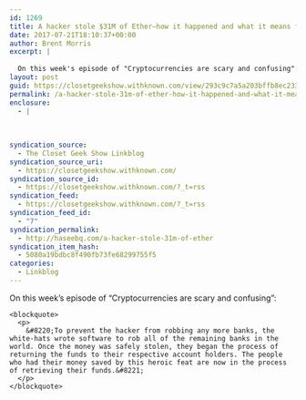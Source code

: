 ```yaml
---
id: 1269
title: A hacker stole $31M of Ether—how it happened and what it means for Ethereum
date: 2017-07-21T18:10:37+00:00
author: Brent Morris
excerpt: |
  
  On this week's episode of "Cryptocurrencies are scary and confusing":"To prevent the hacker from robbing any more banks, the white-hats wrote software to rob all of the remaining banks in the world. Once the money was safely stolen, they began the...
layout: post
guid: https://closetgeekshow.withknown.com/view/293c9c7a5a203bffb8ec2331b6be3216
permalink: /a-hacker-stole-31m-of-ether-how-it-happened-and-what-it-means-for-ethereum/
enclosure:
  - |
    
    
    
syndication_source:
  - The Closet Geek Show Linkblog
syndication_source_uri:
  - https://closetgeekshow.withknown.com/
syndication_source_id:
  - https://closetgeekshow.withknown.com/?_t=rss
syndication_feed:
  - https://closetgeekshow.withknown.com/?_t=rss
syndication_feed_id:
  - "7"
syndication_permalink:
  - http://haseebq.com/a-hacker-stole-31m-of-ether
syndication_item_hash:
  - 5080a19bdbc8f490fb73fe68299755f5
categories:
  - Linkblog
---
```

<div class="known-bookmark">
  <div class="e-content">
    <p>
      On this week&#8217;s episode of &#8220;Cryptocurrencies are scary and confusing&#8221;:
    </p>
    
    <blockquote>
      <p>
        &#8220;To prevent the hacker from robbing any more banks, the white-hats wrote software to rob all of the remaining banks in the world. Once the money was safely stolen, they began the process of returning the funds to their respective account holders. The people who had their money saved by this heroic feat are now in the process of retrieving their funds.&#8221;
      </p>
    </blockquote>
  </div>
</div>